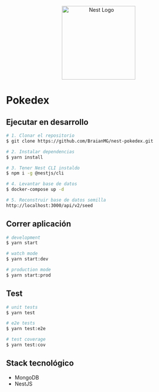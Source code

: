 <p align="center">
  <a href="http://nestjs.com/" target="blank"><img src="https://nestjs.com/img/logo-small.svg" width="200" alt="Nest Logo" /></a>
</p>

# Pokedex

## Ejecutar en desarrollo
```bash
# 1. Clonar el repositorio
$ git clone https://github.com/BraianMG/nest-pokedex.git

# 2. Instalar dependencias
$ yarn install

# 3. Tener Nest CLI instaldo
$ npm i -g @nestjs/cli

# 4. Levantar base de datos
$ docker-compose up -d

# 5. Reconstruir base de datos semilla
http://localhost:3000/api/v2/seed
```

## Correr aplicación

```bash
# development
$ yarn start

# watch mode
$ yarn start:dev

# production mode
$ yarn start:prod
```

## Test

```bash
# unit tests
$ yarn test

# e2e tests
$ yarn test:e2e

# test coverage
$ yarn test:cov
```
## Stack tecnológico
* MongoDB
* NestJS
